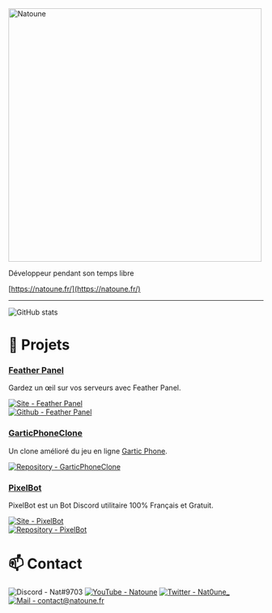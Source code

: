 <img src="https://natoune.fr/natoune.png" alt="Natoune" width="500" />

Développeur pendant son temps libre

[https://natoune.fr/](https://natoune.fr/)  

<hr/>

![GitHub stats](https://github-readme-stats.vercel.app/api?username=natoune&theme=tokyonight)

# 📂 Projets
### [Feather Panel](https://github.com/Natoune/GarticPhoneClone)<br>
Gardez un œil sur vos serveurs avec Feather Panel.
  
[![Site - Feather Panel](https://img.shields.io/badge/-featherpanel.ml-orange)](https://featherpanel.ml)<br>
[![Github - Feather Panel](https://img.shields.io/static/v1?label&message=Github&color=blue&logo=github)](https://github.com/FeatherPanel)  
  
### [GarticPhoneClone](https://github.com/Natoune/GarticPhoneClone)<br>
Un clone amélioré du jeu en ligne [Gartic Phone](https://garticphone.com).
  
[![Repository - GarticPhoneClone](https://img.shields.io/static/v1?label&message=Repository&color=blue&logo=github)](https://github.com/Natoune/GarticPhoneClone)  
  
### [PixelBot](https://pixelbot.tk/)<br>
PixelBot est un Bot Discord utilitaire 100% Français et Gratuit.  
  
[![Site - PixelBot](https://img.shields.io/badge/-pixelbot.tk-orange)](https://pixelbot.tk)<br>
[![Repository - PixelBot](https://img.shields.io/static/v1?label&message=Repository&color=blue&logo=github)](https://github.com/Natoune/PixelBot)  

# 📫 Contact
![Discord - Nat#9703](https://img.shields.io/static/v1?label=Discord&message=Nat%239703&color=7289da)  [![YouTube - Natoune](https://img.shields.io/static/v1?label=YT&message=Natoune&color=red&logo=youtube)](https://www.youtube.com/channel/UCmiUA3YW05-F1rWzhDZMu_w)  [![Twitter - Nat0une_](https://img.shields.io/static/v1?label=Twitter&message=Nat0une_&color=blue&logo=twitter)](https://twitter.com/Nat0une_/)  [![Mail - contact@natoune.fr](https://img.shields.io/static/v1?label=Mail&message=contact@natoune.fr&color=f3b605&logo=gmail)](mailto:contact@natoune.fr)
